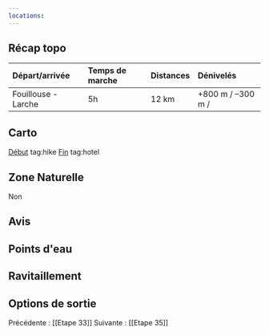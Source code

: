 ```yaml
---
locations: 
---
```

## Récap topo

| Départ/arrivée      | Temps de marche | Distances | Dénivelés         |
| :------------------ | :-------------- | :-------- | :---------------- |
| Fouillouse - Larche | 5h              | 12 km     | +800 m / –300 m / |
## Carto  
[Début](geo:44.525856,6.803389) tag:hike
[Fin](geo:44.450924,6.846459) tag:hotel 
## Zone Naturelle
Non
## Avis

## Points d'eau

## Ravitaillement

## Options de sortie

Précédente : [[Etape 33]]
Suivante : [[Etape 35]]